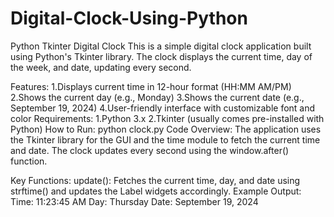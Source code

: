# Digital-Clock-Using-Python
Python Tkinter Digital Clock
This is a simple digital clock application built using Python's Tkinter library. The clock displays the current time, day of the week, and date, updating every second.

Features:
1.Displays current time in 12-hour format (HH:MM
AM/PM)
2.Shows the current day (e.g., Monday)
3.Shows the current date (e.g., September 19, 2024)
4.User-friendly interface with customizable font and color
Requirements:
1.Python 3.x
2.Tkinter (usually comes pre-installed with Python)
How to Run:
python clock.py
Code Overview:
The application uses the Tkinter library for the GUI and the time module to fetch the current time and date. The clock updates every second using the window.after() function.

Key Functions:
update(): Fetches the current time, day, and date using strftime() and updates the Label widgets accordingly.
Example Output:
Time: 11:23:45 AM
Day: Thursday
Date: September 19, 2024
